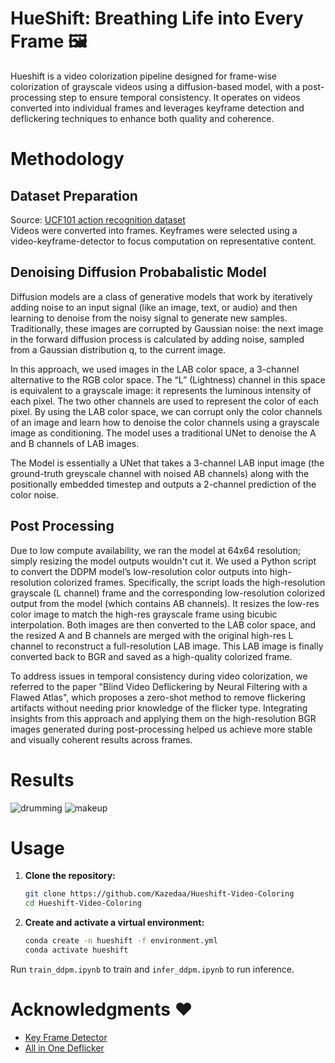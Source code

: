 # HueShift: Breathing Life into Every Frame 🖼️
Hueshift is a video colorization pipeline designed for frame-wise colorization of grayscale videos using a diffusion-based model, with a post-processing step to ensure temporal consistency. It operates on videos converted into individual frames and leverages keyframe detection and deflickering techniques to enhance both quality and coherence.

# Methodology
## Dataset Preparation
Source: [UCF101 action recognition dataset](https://www.kaggle.com/datasets/matthewjansen/ucf101-action-recognition) <br>
Videos were converted into frames.
Keyframes were selected using a video-keyframe-detector to focus computation on representative content.

## Denoising Diffusion Probabalistic Model
Diffusion models are a class of generative models that work by iteratively adding noise to an input signal (like an image, text, or audio) and then learning to denoise from the noisy signal to generate new samples. Traditionally, these images are corrupted by Gaussian noise: the next image in the forward diffusion process is calculated by adding noise, sampled from a Gaussian distribution q, to the current image. 

In this approach, we used images in the LAB color space, a 3-channel alternative to the RGB color space. The “L” (Lightness) channel in this space is equivalent to a grayscale image: it represents the luminous intensity of each pixel. The two other channels are used to represent the color of each pixel. 
By using the LAB color space, we can corrupt only the color channels of an image and learn how to denoise the color channels using a grayscale image as conditioning. The model uses a traditional UNet to denoise the A and B channels of LAB images. 

The Model is essentially a UNet that takes a 3-channel LAB input image (the ground-truth greyscale channel with noised AB channels) along with the positionally embedded timestep and outputs a 2-channel prediction of the color noise.

## Post Processing
Due to low compute availability, we ran the model at 64x64 resolution; simply resizing the model outputs wouldn't cut it.
We used a Python script to convert the DDPM model’s low-resolution color outputs into high-resolution colorized frames. Specifically, the script loads the high-resolution grayscale (L channel) frame and the corresponding low-resolution colorized output from the model (which contains AB channels). It resizes the low-res color image to match the high-res grayscale frame using bicubic interpolation. Both images are then converted to the LAB color space, and the resized A and B channels are merged with the original high-res L channel to reconstruct a full-resolution LAB image. This LAB image is finally converted back to BGR and saved as a high-quality colorized frame. 

To address issues in temporal consistency during video colorization, we referred to the paper "Blind Video Deflickering by Neural Filtering with a Flawed Atlas", which proposes a zero-shot method to remove flickering artifacts without needing prior knowledge of the flicker type. Integrating insights from this approach and applying them on the high-resolution BGR images generated during post-processing helped us achieve more stable and visually coherent results across frames.

# Results
![drumming](https://github.com/user-attachments/assets/b7cb2bc2-8282-4708-96a1-daaac416444f)
![makeup](https://github.com/user-attachments/assets/efb25b6e-9a66-456a-8225-5a9d4e791aa1)

# Usage
1. **Clone the repository:**

    ```bash
    git clone https://github.com/Kazedaa/Hueshift-Video-Coloring
    cd Hueshift-Video-Coloring
    ```

2. **Create and activate a virtual environment:**

    ```bash
    conda create -n hueshift -f environment.yml
    conda activate hueshift
    ```
Run `train_ddpm.ipynb` to train and `infer_ddpm.ipynb` to run inference.
# Acknowledgments ❤️
 - [Key Frame Detector](https://github.com/joelibaceta/video-keyframe-detector) <br>
 - [All in One Deflicker](https://github.com/ChenyangLEI/All-In-One-Deflicker)
